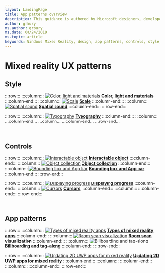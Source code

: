 ```yaml
---
layout: LandingPage
title: App patterns overview
description: This guidance is authored by Microsoft designers, developers, program managers, and researchers, whose work spans holographic devices (like HoloLens) and immersive devices (like the Acer and HP Windows Mixed Reality headsets). So, consider this work as a set of topics for ‘how to design for Windows head-mounted displays’.
author: grbury 
ms.author: grbury
ms.date: 08/24/2019
ms.topic: article
keywords: Windows Mixed Reality, design, app patterns, controls, style, HoloLens, interaction
---
```


# Mixed reality UX patterns

## Style

:::row:::
    :::column:::
       [![Color, light and materials](images/640px-fragments.jpg)](color,-light-and-materials.md)
        **[Color, light and materials](color,-light-and-materials.md)**
    :::column-end:::
    :::column:::
       [![Scale](images/volvo-cars-microsoft-hololens-experience01-640px.jpg)](scale.md)
        **[Scale](scale.md)**
    :::column-end:::
    :::column:::
       [![Spatial sound](images/SpatialAudio.gif)](spatial-sound.md)
        **[Spatial sound](spatial-sound.md)**
    :::column-end:::
:::row-end:::

:::row:::
    :::column:::
       [![Typography](images/text_in_unity_viewingangle.jpg)](typography.md)
        **[Typography](typography.md)**
    :::column-end:::
    :::column:::
    :::column-end:::
    :::column:::
    :::column-end:::
:::row-end:::

<br>

## Controls

:::row:::
    :::column:::
       [![Interactable object](images/640px-interactibleobject-hero-640px.jpg)](interactable-object.md)
        **[Interactable object](interactable-object.md)**
    :::column-end:::
    :::column:::
       [![Object collection](images/640px-objectcollection-hero-640px.jpg)](object-collection.md)
        **[Object collection](object-collection.md)**
    :::column-end:::
    :::column:::
       [![Bounding box and App bar](images/640px-boundingbox-hero.jpg)](app-bar-and-bounding-box.md)
        **[Bounding box and App bar](app-bar-and-bounding-box.md)**
    :::column-end:::
:::row-end:::

:::row:::
    :::column:::
       [![Displaying progress](images/hololens2_loader.gif)](progress.md)
        **[Displaying progress](progress.md)**
    :::column-end:::
    :::column:::
        [![Cursors](images/gazetargeting-highlighting-640px.jpg)](cursors.md)
        **[Cursors](cursors.md)**
    :::column-end:::
    :::column:::
    :::column-end:::
:::row-end:::

<br>

## App patterns

:::row:::
    :::column:::
       [![Types of mixed reality apps](images/enhancedenvironmentapps-640px.jpg)](types-of-mixed-reality-apps.md)
        **[Types of mixed reality apps](types-of-mixed-reality-apps.md)**
    :::column-end:::
    :::column:::
       [![Room scan visualization](images/sr-mixedworld-140429-8pm-00068-1000px.png)](room-scan-visualization.md)
        **[Room scan visualization](room-scan-visualization.md)**
    :::column-end:::
    :::column:::
       [![Billboarding and tag-along](images/billboarding-fragments.gif)](billboarding-and-tag-along.md)
        **[Billboarding and tag-along](billboarding-and-tag-along.md)**
    :::column-end:::
:::row-end:::

:::row:::
    :::column:::
       [![Updating 2D UWP apps for mixed reality](images/text_in_unity_viewingangle.jpg)](building-2d-apps.md)
        **[Updating 2D UWP apps for mixed reality](building-2d-apps.md)**
    :::column-end:::
    :::column:::
    :::column-end:::
    :::column:::
    :::column-end:::
:::row-end:::

<br>

<br>

